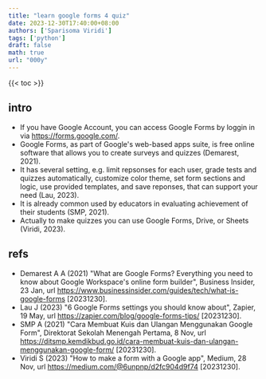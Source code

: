 ```yaml
---
title: "learn google forms 4 quiz"
date: 2023-12-30T17:40:00+08:00
authors: ['Sparisoma Viridi']
tags: ['python']
draft: false
math: true
url: "000y"
---
```

{{< toc >}}


## intro
+ If you have Google Account, you can access Google Forms by loggin in via https://forms.google.com/.
+ Google Forms, as part of Google's web-based apps suite, is free online software that allows you to create surveys and quizzes (Demarest, 2021).
+ It has several setting, e.g. limit repsonses for each user, grade tests and quizzes automatically, customize color theme, set form sections and logic, use provided templates, and save reponses, that can support your need (Lau, 2023).
+ It is already common used by educators in evaluating achievement of their students (SMP, 2021).
+ Actually to make quizzes you can use Google Forms, Drive, or Sheets (Viridi, 2023).


## refs
+ Demarest A A (2021) "What are Google Forms? Everything you need to know about Google Workspace's online form builder", Business Insider, 23 Jan, url https://www.businessinsider.com/guides/tech/what-is-google-forms [20231230].
+ Lau J (2023) "6 Google Forms settings you should know about", Zapier, 19 May, url https://zapier.com/blog/google-forms-tips/ [20231230].
+ SMP A (2021) "Cara Membuat Kuis dan Ulangan Menggunakan Google Form", Direktorat Sekolah Menengah Pertama, 8 Nov, url https://ditsmp.kemdikbud.go.id/cara-membuat-kuis-dan-ulangan-menggunakan-google-form/ [20231230].
+ Viridi S (2023) "How to make a form with a Google app", Medium, 28 Nov, url https://medium.com/@6unpnp/d2fc904d9f74 [20231230].
